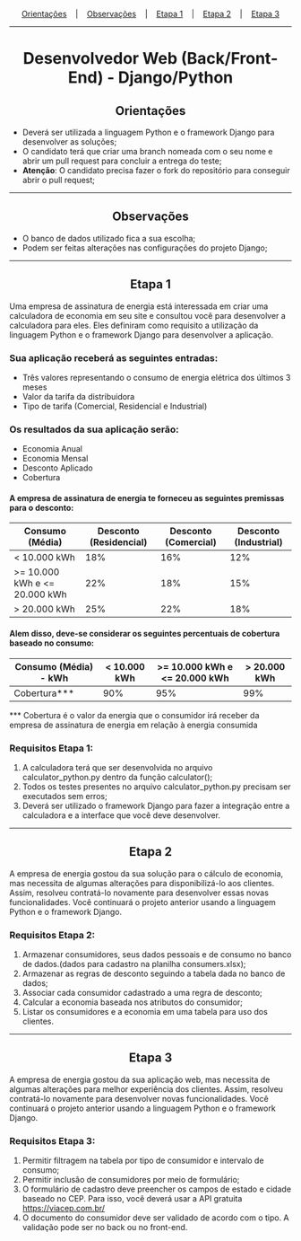 <p style="text-align:center" dir="auto">
  <a href="#orientacoes">Orientações</a>
  &nbsp;&nbsp;&nbsp;|&nbsp;&nbsp;&nbsp;
  <a href="#observacoes">Observações</a>
  &nbsp;&nbsp;&nbsp;|&nbsp;&nbsp;&nbsp;
  <a href="#etapa-1">Etapa 1</a>
  &nbsp;&nbsp;&nbsp;|&nbsp;&nbsp;&nbsp;
  <a href="#etapa-2">Etapa 2</a>
  &nbsp;&nbsp;&nbsp;|&nbsp;&nbsp;&nbsp;
  <a href="#etapa-3">Etapa 3</a>
</p>
<hr>
<h1 style="text-align:center">Desenvolvedor Web (Back/Front-End) - Django/Python</h1>
<h2 id="orientacoes" style="text-align:center;border-bottom:none">Orientações</h2>

- Deverá ser utilizada a linguagem Python e o framework Django para desenvolver as soluções;
- O candidato terá que criar uma branch nomeada com o seu nome e abrir um pull request para concluir a entrega do teste;
- <strong>Atenção</strong>: O candidato precisa fazer o fork do repositório para conseguir abrir o pull request;

<hr>
<h2 id="observacoes" style="text-align:center;border-bottom:none">Observações</h2>

- O banco de dados utilizado fica a sua escolha;
- Podem ser feitas alterações nas configurações do projeto Django;

<hr>
<h2 id="etapa-1" style="text-align:center;border-bottom:none">Etapa 1</h2>

Uma empresa de assinatura de energia está interessada em criar uma calculadora de economia em seu site e consultou você para desenvolver a calculadora para eles. Eles definiram como requisito a utilização da linguagem Python e o framework Django para desenvolver a aplicação.

### Sua aplicação receberá as seguintes entradas:

- Três valores representando o consumo de energia elétrica dos últimos 3 meses
- Valor da tarifa da distribuidora
- Tipo de tarifa (Comercial, Residencial e Industrial)

### Os resultados da sua aplicação serão:

- Economia Anual
- Economia Mensal
- Desconto Aplicado
- Cobertura

#### A empresa de assinatura de energia te forneceu as seguintes premissas para o desconto:

| Consumo (Média) | Desconto (Residencial) | Desconto (Comercial) | Desconto (Industrial) |
| --- | --- | --- | --- |
| < 10.000 kWh | 18% | 16% | 12% |
| >= 10.000 kWh e <= 20.000 kWh | 22% | 18% | 15% |
| > 20.000 kWh | 25% | 22% | 18% |

#### Alem disso, deve-se considerar os seguintes percentuais de cobertura baseado no consumo:

| Consumo (Média) - kWh | < 10.000 kWh | >= 10.000 kWh e <= 20.000 kWh | > 20.000 kWh |
| --- | --- | --- | --- |
| Cobertura*** | 90% | 95% | 99% |

*** Cobertura é o valor da energia que o consumidor irá receber da empresa de assinatura de energia em relação à energia consumida

### Requisitos Etapa 1:

1. A calculadora terá que ser desenvolvida no arquivo calculator_python.py dentro da função calculator();
2. Todos os testes presentes no arquivo calculator_python.py precisam ser executados sem erros;
3. Deverá ser utilizado o framework Django para fazer a integração entre a calculadora e a interface que você deve desenvolver.


<hr>
<h2 id="etapa-2" style="text-align:center;border-bottom:none">Etapa 2</h2>

A empresa de energia gostou da sua solução para o cálculo de economia, mas necessita de algumas alterações para disponibilizá-lo aos clientes. Assim, resolveu contratá-lo novamente para desenvolver essas novas funcionalidades. Você continuará o projeto anterior usando a linguagem Python e o framework Django.

### Requisitos Etapa 2:

1. Armazenar consumidores, seus dados pessoais e de consumo no banco de dados.(dados para cadastro na planilha consumers.xlsx);
2. Armazenar as regras de desconto seguindo a tabela dada no banco de dados;
3. Associar cada consumidor cadastrado a uma regra de desconto;
4. Calcular a economia baseada nos atributos do consumidor;
5. Listar os consumidores e a economia em uma tabela para uso dos clientes.

<hr>
<h2 id="etapa-3" style="text-align:center;border-bottom:none">Etapa 3</h2>

A empresa de energia gostou da sua aplicação web, mas necessita de algumas alterações para melhor experiência dos clientes. Assim, resolveu contratá-lo novamente para desenvolver novas funcionalidades. Você continuará o projeto anterior usando a linguagem Python e o framework Django.

### Requisitos Etapa 3:

1. Permitir filtragem na tabela por tipo de consumidor e intervalo de consumo;
2. Permitir inclusão de consumidores por meio de formulário;
3. O formulário de cadastro deve preencher os campos de estado e cidade baseado no CEP. Para isso, você deverá usar a API gratuita https://viacep.com.br/
4. O documento do consumidor deve ser validado de acordo com o tipo. A validação pode ser no back ou no front-end.
